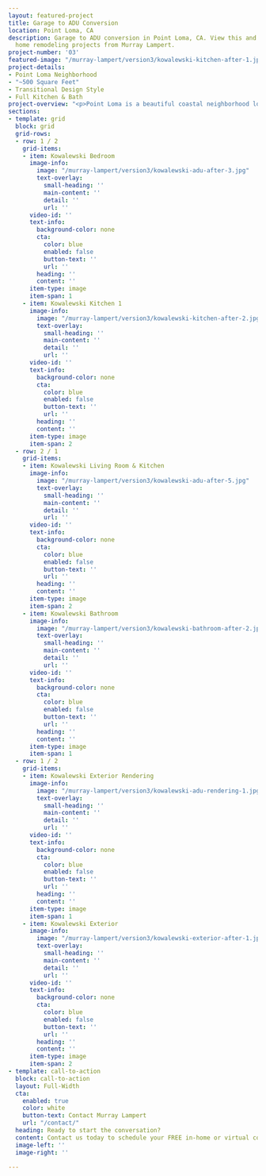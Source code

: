 ```yaml
---
layout: featured-project
title: Garage to ADU Conversion
location: Point Loma, CA
description: Garage to ADU conversion in Point Loma, CA. View this and other featured
  home remodeling projects from Murray Lampert.
project-number: '03'
featured-image: "/murray-lampert/version3/kowalewski-kitchen-after-1.jpg"
project-details:
- Point Loma Neighborhood
- "~500 Square Feet"
- Transitional Design Style
- Full Kitchen & Bath
project-overview: "<p>Point Loma is a beautiful coastal neighborhood located just minutes from downtown San Diego. Many of the craftsman-styled homes in this community were built between the 1940s and 1950s. A loving daughter residing in this charming neighborhood decided to give our team a call as she had been planning to move her mother closer to home from Ohio. She wanted her son to be closer to his grandmother.</p><p>The homeowner made the decision to convert her detached garage into a cozy 500 square foot ADU, or “Granny Flat,” for her mother. The garage was completely remodeled into a perfect home, including a full living room, a gorgeous kitchen, a bedroom, a full-sized bath, and even a laundry room. The interior features luxury vinyl plank flooring, navy and white custom cabinetry, an alluring hand crafted picket tile backsplash, Stainless Steel KitchenAid appliances, & Kohler plumbing fixtures.</p>"
sections:
- template: grid
  block: grid
  grid-rows:
  - row: 1 / 2
    grid-items:
    - item: Kowalewski Bedroom
      image-info:
        image: "/murray-lampert/version3/kowalewski-adu-after-3.jpg"
        text-overlay:
          small-heading: ''
          main-content: ''
          detail: ''
          url: ''
      video-id: ''
      text-info:
        background-color: none
        cta:
          color: blue
          enabled: false
          button-text: ''
          url: ''
        heading: ''
        content: ''
      item-type: image
      item-span: 1
    - item: Kowalewski Kitchen 1
      image-info:
        image: "/murray-lampert/version3/kowalewski-kitchen-after-2.jpg"
        text-overlay:
          small-heading: ''
          main-content: ''
          detail: ''
          url: ''
      video-id: ''
      text-info:
        background-color: none
        cta:
          color: blue
          enabled: false
          button-text: ''
          url: ''
        heading: ''
        content: ''
      item-type: image
      item-span: 2
  - row: 2 / 1
    grid-items:
    - item: Kowalewski Living Room & Kitchen
      image-info:
        image: "/murray-lampert/version3/kowalewski-adu-after-5.jpg"
        text-overlay:
          small-heading: ''
          main-content: ''
          detail: ''
          url: ''
      video-id: ''
      text-info:
        background-color: none
        cta:
          color: blue
          enabled: false
          button-text: ''
          url: ''
        heading: ''
        content: ''
      item-type: image
      item-span: 2
    - item: Kowalewski Bathroom
      image-info:
        image: "/murray-lampert/version3/kowalewski-bathroom-after-2.jpg"
        text-overlay:
          small-heading: ''
          main-content: ''
          detail: ''
          url: ''
      video-id: ''
      text-info:
        background-color: none
        cta:
          color: blue
          enabled: false
          button-text: ''
          url: ''
        heading: ''
        content: ''
      item-type: image
      item-span: 1
  - row: 1 / 2
    grid-items:
    - item: Kowalewski Exterior Rendering
      image-info:
        image: "/murray-lampert/version3/kowalewski-adu-rendering-1.jpg"
        text-overlay:
          small-heading: ''
          main-content: ''
          detail: ''
          url: ''
      video-id: ''
      text-info:
        background-color: none
        cta:
          color: blue
          enabled: false
          button-text: ''
          url: ''
        heading: ''
        content: ''
      item-type: image
      item-span: 1
    - item: Kowalewski Exterior
      image-info:
        image: "/murray-lampert/version3/kowalewski-exterior-after-1.jpg"
        text-overlay:
          small-heading: ''
          main-content: ''
          detail: ''
          url: ''
      video-id: ''
      text-info:
        background-color: none
        cta:
          color: blue
          enabled: false
          button-text: ''
          url: ''
        heading: ''
        content: ''
      item-type: image
      item-span: 2
- template: call-to-action
  block: call-to-action
  layout: Full-Width
  cta:
    enabled: true
    color: white
    button-text: Contact Murray Lampert
    url: "/contact/"
  heading: Ready to start the conversation?
  content: Contact us today to schedule your FREE in-home or virtual consultation.
  image-left: ''
  image-right: ''

---
```

